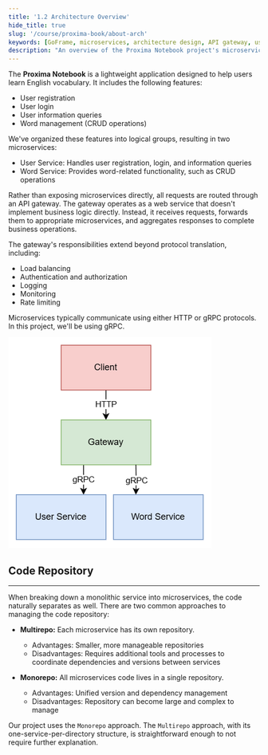 ```yaml
---
title: '1.2 Architecture Overview'
hide_title: true
slug: '/course/proxima-book/about-arch'
keywords: [GoFrame, microservices, architecture design, API gateway, user service, word service, gRPC, HTTP, load balancing, authentication]
description: "An overview of the Proxima Notebook project's microservices architecture, including the functional separation of user and word services, and the role and responsibilities of the API gateway, detailing inter-service communication methods and core gateway functions."
---
```



The **Proxima Notebook** is a lightweight application designed to help users learn English vocabulary. It includes the following features:
- User registration
- User login
- User information queries
- Word management (CRUD operations)

We've organized these features into logical groups, resulting in two microservices:
- User Service: Handles user registration, login, and information queries
- Word Service: Provides word-related functionality, such as CRUD operations

Rather than exposing microservices directly, all requests are routed through an API gateway. The gateway operates as a web service that doesn't implement business logic directly. Instead, it receives requests, forwards them to appropriate microservices, and aggregates responses to complete business operations.

The gateway's responsibilities extend beyond protocol translation, including:
- Load balancing
- Authentication and authorization
- Logging
- Monitoring
- Rate limiting

Microservices typically communicate using either HTTP or gRPC protocols. In this project, we'll be using gRPC.

![](../assets/architecture.png)

## Code Repository
---
When breaking down a monolithic service into microservices, the code naturally separates as well. There are two common approaches to managing the code repository:

- **Multirepo:** Each microservice has its own repository. 
  - Advantages: Smaller, more manageable repositories
  - Disadvantages: Requires additional tools and processes to coordinate dependencies and versions between services

- **Monorepo:** All microservices code lives in a single repository.
  - Advantages: Unified version and dependency management
  - Disadvantages: Repository can become large and complex to manage

Our project uses the `Monorepo` approach. The `Multirepo` approach, with its one-service-per-directory structure, is straightforward enough to not require further explanation.

